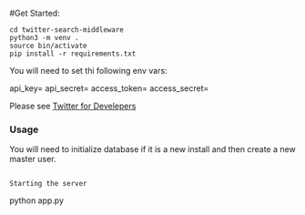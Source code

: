 #Get Started:

```
cd twitter-search-middleware
python3 -m venv .
source bin/activate
pip install -r requirements.txt
```

You will need to set thi following env vars:

api_key=<string>
api_secret=<string>
access_token=<string>
access_secret=<string>

Please see [Twitter for Develepers](https://developer.twitter.com/)

### Usage
You will need to initialize database if it is a new install and then create a new master user.

```

Starting the server
```
python app.py
```

